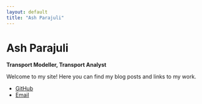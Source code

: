 ```yaml
---
layout: default
title: "Ash Parajuli"
---
```


# Ash Parajuli
**Transport Modeller, Transport Analyst**

<p>Welcome to my site! Here you can find my blog posts and links to my work.</p>

<ul>
    <li><a href="https://github.com/amparaj" class="icon brands fa-github">GitHub</a></li>
    <li><a href="mailto:amparajuli@gmail.com" class="icon solid fa-envelope">Email</a></li>
</ul>
